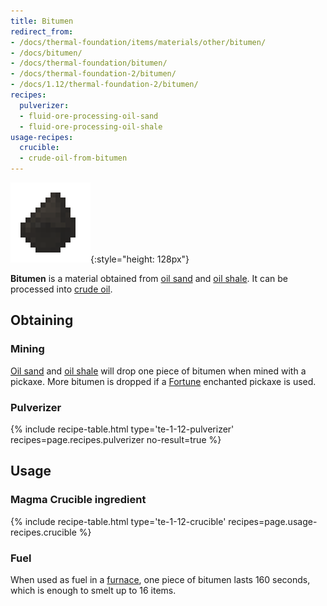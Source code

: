 ```yaml
---
title: Bitumen
redirect_from:
- /docs/thermal-foundation/items/materials/other/bitumen/
- /docs/bitumen/
- /docs/thermal-foundation/bitumen/
- /docs/thermal-foundation-2/bitumen/
- /docs/1.12/thermal-foundation-2/bitumen/
recipes:
  pulverizer:
  - fluid-ore-processing-oil-sand
  - fluid-ore-processing-oil-shale
usage-recipes:
  crucible:
  - crude-oil-from-bitumen
---
```


![Bitumen](/assets/images/thermal-foundation-2/bitumen.gif){:style="height: 128px"}


**Bitumen** is a material obtained from [oil sand](/docs/1.12/thermal-foundation/oil-sand/) and [oil
shale](/docs/1.12/thermal-foundation/oil-shale/). It can be processed into [crude
oil](/docs/1.12/thermal-foundation/crude-oil/).


Obtaining
---------

### Mining
[Oil sand](/docs/1.12/thermal-foundation/oil-sand/) and [oil shale](/docs/1.12/thermal-foundation/oil-shale/) will drop one
piece of bitumen when mined with a pickaxe. More bitumen is dropped if a
[Fortune](https://minecraft.gamepedia.com/Fortune) enchanted pickaxe is used.

### Pulverizer
{% include recipe-table.html type='te-1-12-pulverizer' recipes=page.recipes.pulverizer no-result=true %}


Usage
-----

### Magma Crucible ingredient
{% include recipe-table.html type='te-1-12-crucible' recipes=page.usage-recipes.crucible %}

### Fuel
When used as fuel in a [furnace](https://minecraft.gamepedia.com/Furnace), one
piece of bitumen lasts 160 seconds, which is enough to smelt up to 16 items.
